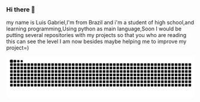 ### Hi there 👋
my name is Luis Gabriel,I'm from Brazil and i'm a student of high school,and learning programming,Using python as main language,Soon I would be putting several repositories with my projects so that you who are reading this can see the level I am now besides maybe helping me to improve my project=)

![Snake animation](https://github.com/Lulusidev/Lulusidev/blob/output/github-contribution-grid-snake.svg)



<!--
**Lulusidev/Lulusidev** is a ✨ _special_ ✨ repository because its `README.md` (this file) appears on your GitHub profile.

Here are some ideas to get you started:

- 🔭 I’m currently working on ...
- 🌱 I’m currently learning ...
- 👯 I’m looking to collaborate on ...
- 🤔 I’m looking for help with ...
- 💬 Ask me about ...
- 📫 How to reach me: ...
- 😄 Pronouns: ...
- ⚡ Fun fact: ...
-->
